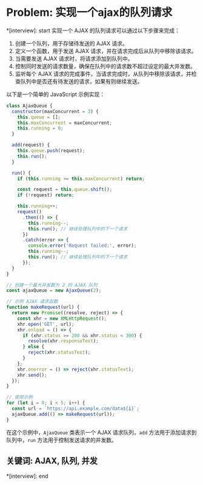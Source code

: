 # Problem: 实现一个ajax的队列请求

*[interview]: start
实现一个 AJAX 的队列请求可以通过以下步骤来完成：

1. 创建一个队列，用于存储待发送的 AJAX 请求。
2. 定义一个函数，用于发送 AJAX 请求，并在请求完成后从队列中移除该请求。
3. 当需要发送 AJAX 请求时，将请求添加到队列中。
4. 控制同时发送的请求数量，确保在队列中的请求数不超过设定的最大并发数。
5. 监听每个 AJAX 请求的完成事件，当请求完成时，从队列中移除该请求，并检查队列中是否还有待发送的请求，如果有则继续发送。

以下是一个简单的 JavaScript 示例实现：

```javascript
class AjaxQueue {
  constructor(maxConcurrent = 3) {
    this.queue = [];
    this.maxConcurrent = maxConcurrent;
    this.running = 0;
  }

  add(request) {
    this.queue.push(request);
    this.run();
  }

  run() {
    if (this.running >= this.maxConcurrent) return;

    const request = this.queue.shift();
    if (!request) return;

    this.running++;
    request()
      .then(() => {
        this.running--;
        this.run(); // 继续处理队列中的下一个请求
      })
      .catch(error => {
        console.error('Request failed:', error);
        this.running--;
        this.run(); // 继续处理队列中的下一个请求
      });
  }
}

// 创建一个最大并发数为 2 的 AJAX 队列
const ajaxQueue = new AjaxQueue(2);

// 示例 AJAX 请求函数
function makeRequest(url) {
  return new Promise((resolve, reject) => {
    const xhr = new XMLHttpRequest();
    xhr.open('GET', url);
    xhr.onload = () => {
      if (xhr.status >= 200 && xhr.status < 300) {
        resolve(xhr.responseText);
      } else {
        reject(xhr.statusText);
      }
    };
    xhr.onerror = () => reject(xhr.statusText);
    xhr.send();
  });
}

// 使用示例
for (let i = 0; i < 5; i++) {
  const url = `https://api.example.com/data${i}`;
  ajaxQueue.add(() => makeRequest(url));
}
```

在这个示例中，`AjaxQueue` 类表示一个 AJAX 请求队列，`add` 方法用于添加请求到队列中，`run` 方法用于控制发送请求的并发数。
## 关键词: AJAX, 队列, 并发
*[interview]: end
